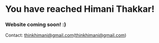# You have reached Himani Thakkar!


### Website coming soon! :)
Contact: thinkhimani@gmail.com(thinkhimani@gmail.com)
